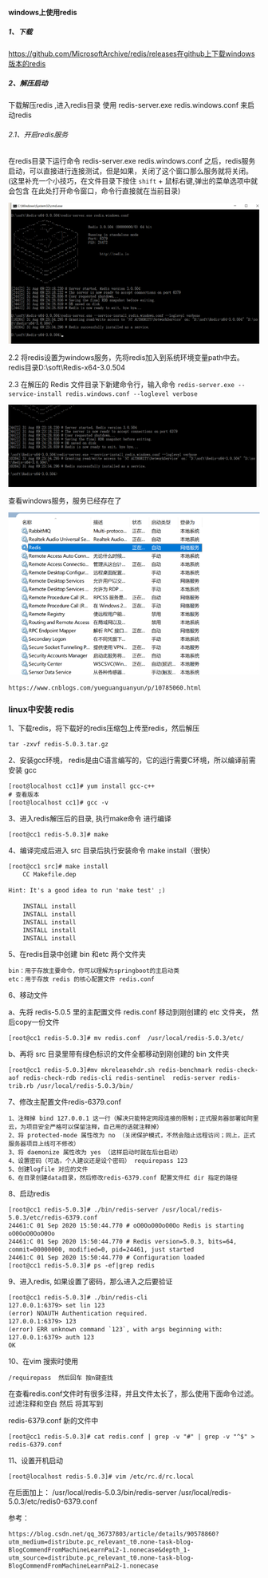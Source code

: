 #### windows上使用redis

##### 1、下载

https://github.com/MicrosoftArchive/redis/releases在github上下载windows版本的redis

##### 2、解压启动

下载解压redis ,进入redis目录 使用 redis-server.exe redis.windows.conf 来启动redis

###### 2.1、开启redis服务

在redis目录下运行命令 redis-server.exe redis.windows.conf 之后，redis服务启动，可以直接进行连接测试，但是如果，关闭了这个窗口那么服务就将关闭。(这里补充一个小技巧，在文件目录下按住 `shift` + 鼠标右键,弹出的菜单选项中就会包含 在此处打开命令窗口，命令行直接就在当前目录)

![](image/gitimage/redis-start.png)



2.2 将redis设置为windows服务，先将redis加入到系统环境变量path中去。redis目录D:\soft\Redis-x64-3.0.504

2.3 在解压的 Redis 文件目录下新建命令行，输入命令 `redis-server.exe --service-install redis.windows.conf --loglevel verbose` 

![](image/gitimage/redis-service-install-01.png)

查看windows服务，服务已经存在了

![](image/gitimage/redis-service-exists-01.png)



```
https://www.cnblogs.com/yueguanguanyun/p/10785060.html
```





### linux中安装 redis

1、下载redis，将下载好的redis压缩包上传至redis，然后解压

```shell
tar -zxvf redis-5.0.3.tar.gz
```

2、安装gcc环境， redis是由C语言编写的，它的运行需要C环境，所以编译前需安装 gcc

```shell
[root@localhost cc1]# yum install gcc-c++
# 查看版本
[root@localhost cc1]# gcc -v
```

3、进入redis解压后的目录, 执行make命令 进行编译

```shell
[root@cc1 redis-5.0.3]# make 

```

4、编译完成后进入 src 目录后执行安装命令 make install（很快）

```shell
[root@cc1 src]# make install
    CC Makefile.dep

Hint: It's a good idea to run 'make test' ;)

    INSTALL install
    INSTALL install
    INSTALL install
    INSTALL install
    INSTALL install

```

5、在redis目录中创建 bin 和etc 两个文件夹

```shell
bin：用于存放主要命令，你可以理解为springboot的主启动类
etc：用于存放 redis 的核心配置文件 redis.conf
```



6、移动文件

  a、先将 redis-5.0.5 里的主配置文件 redis.conf 移动到刚创建的 etc 文件夹， 然后copy一份文件

```she
[root@cc1 redis-5.0.3]# mv redis.conf  /usr/local/redis-5.0.3/etc/
```

  b、再将 src 目录里带有绿色标识的文件全都移动到刚创建的 bin 文件夹

```
[root@cc1 redis-5.0.3]#mv mkreleasehdr.sh redis-benchmark redis-check-aof redis-check-rdb redis-cli redis-sentinel  redis-server redis-trib.rb /usr/local/redis-5.0.3/bin/
```

7、修改主配置文件redis-6379.conf 

```
1、注释掉 bind 127.0.0.1 这一行（解决只能特定网段连接的限制；正式服务器部署如阿里云，为项目安全严格可以保留注释，自己用的话就注释掉）
2、将 protected-mode 属性改为 no （关闭保护模式，不然会阻止远程访问；同上，正式服务器项目上线可不修改）
3、将 daemonize 属性改为 yes （这样启动时就在后台启动）
4、设置密码（可选，个人建议还是设个密码） requirepass 123
5、创建logfile 对应的文件
6、在目录创建data目录，然后修改redis-6379.conf 配置文件红 dir 指定的路径
```

8、启动redis

```shell
[root@cc1 redis-5.0.3]# ./bin/redis-server /usr/local/redis-5.0.3/etc/redis-6379.conf
24461:C 01 Sep 2020 15:50:44.770 # oO0OoO0OoO0Oo Redis is starting oO0OoO0OoO0Oo
24461:C 01 Sep 2020 15:50:44.770 # Redis version=5.0.3, bits=64, commit=00000000, modified=0, pid=24461, just started
24461:C 01 Sep 2020 15:50:44.770 # Configuration loaded
[root@cc1 redis-5.0.3]# ps -ef|grep redis

```

9、进入redis, 如果设置了密码，那么进入之后要验证

```shell
[root@cc1 redis-5.0.3]# ./bin/redis-cli 
127.0.0.1:6379> set lin 123
(error) NOAUTH Authentication required.
127.0.0.1:6379> 123
(error) ERR unknown command `123`, with args beginning with: 
127.0.0.1:6379> auth 123
OK

```



10、在vim 搜索时使用 

```shell
/requirepass  然后回车 按n键查找
```

在查看redis.conf文件时有很多注释，并且文件太长了，那么使用下面命令过滤。过滤注释和空白 然后 将其写到

redis-6379.conf 新的文件中

```shell
[root@cc1 redis-5.0.3]# cat redis.conf | grep -v "#" | grep -v "^$" > redis-6379.conf 
```



11、设置开机启动

```shell
[root@localhost redis-5.0.3]# vim /etc/rc.d/rc.local
```

在后面加上： /usr/local/redis-5.0.3/bin/redis-server /usr/local/redis-5.0.3/etc/redis0-6379.conf



参考：

```
https://blog.csdn.net/qq_36737803/article/details/90578860?utm_medium=distribute.pc_relevant_t0.none-task-blog-BlogCommendFromMachineLearnPai2-1.nonecase&depth_1-utm_source=distribute.pc_relevant_t0.none-task-blog-BlogCommendFromMachineLearnPai2-1.nonecase
```

